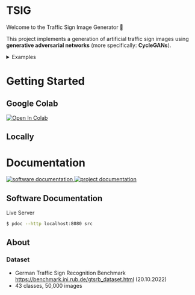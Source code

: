 # TSIG
Welcome to the Traffic Sign Image Generator 👋

This project implements a generation of artificial traffic sign images using **generative adversarial networks** (more specifically: **CycleGANs**).

<details>
<summary>Examples</summary>

![raw](https://user-images.githubusercontent.com/83597198/220124845-941839b9-3061-4f90-b1a4-943ab25b996c.gif) | ![motion_blur](https://user-images.githubusercontent.com/83597198/220123815-ad5a0949-1b44-4bf1-8921-e62346251feb.gif) | ![invalid](https://user-images.githubusercontent.com/83597198/220123835-f01edba3-22e4-4d49-8b73-36c1de62f0ff.gif) |
|:--:|:--:|:--:|
| **Raw** | **Motion Blur** | **Invalid Traffic Signs** |

</details>



# Getting Started
## Google Colab
<a href="https://colab.research.google.com/drive/1b8sW0nHd4J2G3D7BPG5zZ8DI1P8atOfP?usp=sharing"><img src="https://colab.research.google.com/assets/colab-badge.svg" alt="Open In Colab"></a>

## Locally

# Documentation
<p>
  <a href="doc/Software%20Documentation/src" target="_blank">
    <img alt="software documentation" src="https://img.shields.io/badge/software%20documentation-html-blue" />
  </a>
  <a href="doc/dokumentation.pdf" target="_blank">
    <img alt="project documentation" src="https://img.shields.io/badge/project%20documentation-pdf-blue" />
  </a>
</p>

## Software Documentation
Live Server
```bash
$ pdoc --http localhost:8080 src
```

## About
### Dataset
- German Traffic Sign Recognition Benchmark
<br> https://benchmark.ini.rub.de/gtsrb_dataset.html (20.10.2022)
- 43 classes, 50,000 images
